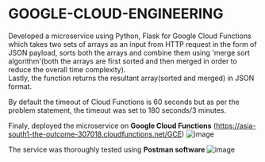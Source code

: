 # GOOGLE-CLOUD-ENGINEERING

Developed a microservice using Python, Flask for Google Cloud Functions which takes two sets of arrays as an input from HTTP request in the form of JSON payload, sorts both the arrays and combine them using 'merge sort algorithm'(both the arrays are first sorted and then merged in order to reduce the overall time complexity).   
Lastly, the function returns the resultant array(sorted and merged) in JSON format. 

By default the timeout of Cloud Functions is 60 seconds but as per the problem statement, the timeout was set to 180 seconds/3 minutes.

Finaly, deployed the microservice on **Google Cloud Functions** (https://asia-south1-the-outcome-307018.cloudfunctions.net/GCE)
![image](https://user-images.githubusercontent.com/45229737/119220303-85452b00-bb07-11eb-97d0-ca1071200398.png)



The service was thoroughly tested using **Postman software**
![image](https://user-images.githubusercontent.com/45229737/119220345-b02f7f00-bb07-11eb-88ab-39d96dcdf77d.png)
